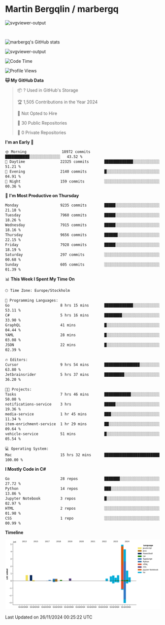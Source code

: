 # Martin Bergqlin / marbergq

![svgviewer-output](https://user-images.githubusercontent.com/2405410/206014777-22d41ecb-c24f-421d-b7d9-bba2cb5bb0de.svg)

<br>

<!--- [![Martin's Week](https://github-readme-stats.vercel.app/api/wakatime?username=marbergq&theme=dark)](https://github.com/anuraghazra/github-readme-stats) -->

![marbergq's GitHub stats](https://github-readme-stats.vercel.app/api?username=marbergq&count_private=true&show_icons=true)

![svgviewer-output](https://wakatime.com/badge/user/3f0a2069-6683-4e19-9a4a-7d21ea815067.svg)

<!--START_SECTION:waka-->
![Code Time](http://img.shields.io/badge/Code%20Time-4%2C614%20hrs%2020%20mins-blue)

![Profile Views](http://img.shields.io/badge/Profile%20Views-0-blue)

**🐱 My GitHub Data** 

> 📦 ? Used in GitHub's Storage 
 > 
> 🏆 1,505 Contributions in the Year 2024
 > 
> 🚫 Not Opted to Hire
 > 
> 📜 30 Public Repositories 
 > 
> 🔑 0 Private Repositories 
 > 
**I'm an Early 🐤** 

```text
🌞 Morning                18972 commits       ███████████░░░░░░░░░░░░░░   43.52 % 
🌆 Daytime                22325 commits       █████████████░░░░░░░░░░░░   51.21 % 
🌃 Evening                2140 commits        █░░░░░░░░░░░░░░░░░░░░░░░░   04.91 % 
🌙 Night                  159 commits         ░░░░░░░░░░░░░░░░░░░░░░░░░   00.36 % 
```
📅 **I'm Most Productive on Thursday** 

```text
Monday                   9235 commits        █████░░░░░░░░░░░░░░░░░░░░   21.18 % 
Tuesday                  7960 commits        █████░░░░░░░░░░░░░░░░░░░░   18.26 % 
Wednesday                7915 commits        █████░░░░░░░░░░░░░░░░░░░░   18.16 % 
Thursday                 9656 commits        ██████░░░░░░░░░░░░░░░░░░░   22.15 % 
Friday                   7928 commits        █████░░░░░░░░░░░░░░░░░░░░   18.19 % 
Saturday                 297 commits         ░░░░░░░░░░░░░░░░░░░░░░░░░   00.68 % 
Sunday                   605 commits         ░░░░░░░░░░░░░░░░░░░░░░░░░   01.39 % 
```


📊 **This Week I Spent My Time On** 

```text
🕑︎ Time Zone: Europe/Stockholm

💬 Programming Languages: 
Go                       8 hrs 15 mins       █████████████░░░░░░░░░░░░   53.11 % 
C#                       5 hrs 16 mins       ████████░░░░░░░░░░░░░░░░░   33.90 % 
GraphQL                  41 mins             █░░░░░░░░░░░░░░░░░░░░░░░░   04.44 % 
YAML                     28 mins             █░░░░░░░░░░░░░░░░░░░░░░░░   03.08 % 
JSON                     22 mins             █░░░░░░░░░░░░░░░░░░░░░░░░   02.39 % 

🔥 Editors: 
Cursor                   9 hrs 54 mins       ████████████████░░░░░░░░░   63.80 % 
Jetbrainsrider           5 hrs 37 mins       █████████░░░░░░░░░░░░░░░░   36.20 % 

🐱‍💻 Projects: 
Tasks                    7 hrs 46 mins       ████████████░░░░░░░░░░░░░   50.00 % 
notifications-service    3 hrs               █████░░░░░░░░░░░░░░░░░░░░   19.36 % 
media-service            1 hr 45 mins        ███░░░░░░░░░░░░░░░░░░░░░░   11.34 % 
item-enrichment-service  1 hr 29 mins        ██░░░░░░░░░░░░░░░░░░░░░░░   09.64 % 
vehicle-service          51 mins             █░░░░░░░░░░░░░░░░░░░░░░░░   05.54 % 

💻 Operating System: 
Mac                      15 hrs 32 mins      █████████████████████████   100.00 % 
```

**I Mostly Code in C#** 

```text
Go                       28 repos            ███████░░░░░░░░░░░░░░░░░░   27.72 % 
Python                   14 repos            ███░░░░░░░░░░░░░░░░░░░░░░   13.86 % 
Jupyter Notebook         3 repos             █░░░░░░░░░░░░░░░░░░░░░░░░   02.97 % 
HTML                     2 repos             ░░░░░░░░░░░░░░░░░░░░░░░░░   01.98 % 
CSS                      1 repo              ░░░░░░░░░░░░░░░░░░░░░░░░░   00.99 % 
```



**Timeline**

![Lines of Code chart](https://raw.githubusercontent.com/marbergq/marbergq/main/assets/bar_graph.png)


 Last Updated on 26/11/2024 00:25:22 UTC
<!--END_SECTION:waka-->

